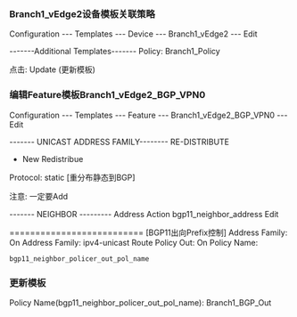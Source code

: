 ### Branch1_vEdge2设备模板关联策略

Configuration --- Templates --- Device --- Branch1_vEdge2 --- Edit

-------Additional Templates-------
Policy: Branch1_Policy

点击: Update (更新模板)

### 编辑Feature模板Branch1_vEdge2_BGP_VPN0

Configuration --- Templates --- Feature --- Branch1_vEdge2_BGP_VPN0 --- Edit

------- UNICAST ADDRESS FAMILY--------
RE-DISTRIBUTE
+ New Redistribue

Protocol: static   [重分布静态到BGP]

注意: 一定要Add

------- NEIGHBOR ---------
Address                     Action
bgp11_neighbor_address      Edit

==========================  [BGP11出向Prefix控制]
Address Family: On
Address Family: ipv4-unicast
Route Policy Out: On
Policy Name:
```shell
bgp11_neighbor_policer_out_pol_name
```

### 更新模板
Policy Name(bgp11_neighbor_policer_out_pol_name): Branch1_BGP_Out